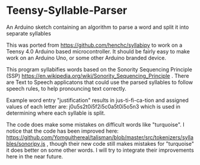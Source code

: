 # Teensy-Syllable-Parser
An Arduino sketch containing an algorithm to parse a word and split it into separate syllables

This was ported from https://github.com/henchc/syllabipy to work on a Teensy 4.0 Arduino based microcontroller. It should be fairly easy to make work on an Arduino Uno, or some other Arduino branded device.

This program syllabifies words based on the Sonority Sequencing Principle (SSP) https://en.wikipedia.org/wiki/Sonority_Sequencing_Principle . There are Text to Speech applicatons that could use the parsed syllables to follow speech rules, to help pronouncing text correctly.

Example word entry "justification" results in jus-ti-fi-ca-tion and assigned values of each letter are: j0u5s2t0i5f2i5c0a5t0i5o5n3 which is used in determining where each syllable is split. 

The code does make some mistakes on difficult words like "turquoise". I notice that the code has been improved here: https://github.com/Yomguithereal/talisman/blob/master/src/tokenizers/syllables/sonoripy.js , though their new code still makes mistakes for "turquoise" it does better on some other words. I will try to integrate their improvements here in the near future.
